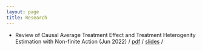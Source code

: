 ```yaml
---
layout: page
title: Research
---
```


 - Review of Causal Average Treatment Effect and Treatment Heterogenity Estimation with Non-finite Action (Jun 2022) / [pdf](/assets/HonorsThesis_YatingZou.pdf) / [slides](assets/Presentation_0613.pdf) /
